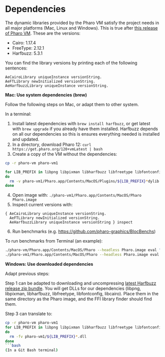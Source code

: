 # Dependencies

The dynamic libraries provided by the Pharo VM satisfy the project needs in all major platforms (Mac, Linux and Windows). This is true after [this release of Pharo VM](https://github.com/pharo-project/pharo-vm/releases/tag/v9.0.21). These are the versions:
- Cairo: 1.17.4
- FreeType: 2.12.1
- Harfbuzz: 5.3.1

You can find the library versions by printing each of the following sentences:
```smalltalk
AeCairoLibrary uniqueInstance versionString.
AeFTLibrary newInitialized versionString.
AeHarfbuzzLibrary uniqueInstance versionString.
```

**Mac: Use system dependencies (brew)**

Follow the following steps on Mac, or adapt them to other system.

In a terminal:

1. Install latest dependencies with `brew install harfbuzz`, or get latest with `brew upgrade` if you already have them installed. Harfbuzz depends on all our dependencies so this is ensures everything needed is installed and updated.
2. In a directory, download Pharo 12: `curl https://get.pharo.org/120+vmLatest | bash`
3. Create a copy of the VM without the dependencies:
```bash
cp -r pharo-vm pharo-vm1

for LIB_PREFIX in libpng libpixman libharfbuzz libfreetype libfontconfig libcairo
do 
  rm -v pharo-vm1/Pharo.app/Contents/MacOS/Plugins/${LIB_PREFIX}*dylib  
done
```
4. Open image with: `./pharo-vm1/Pharo.app/Contents/MacOS/Pharo Pharo.image`
5. Inspect current versions with:
```smalltalk
{ AeCairoLibrary uniqueInstance versionString.
  AeFTLibrary newInitialized versionString.
  AeHarfbuzzLibrary uniqueInstance versionString } inspect
```
6. Run benchmarks (e.g. https://github.com/pharo-graphics/BlocBenchs)

To run benchmarks from Terminal (an example):
```bash
./pharo-vm/Pharo.app/Contents/MacOS/Pharo --headless Pharo.image eval "AeBenchFigureGridRunner new run"
./pharo-vm1/Pharo.app/Contents/MacOS/Pharo --headless Pharo.image eval "AeBenchFigureGridRunner new run"
```

**Windows: Use downloaded dependencies**

Adapt previous steps: 

Step 1 can be adapted to downloading and uncompressing [latest Harfbuzz release zip bundle](https://github.com/harfbuzz/harfbuzz/releases).
You will get DLLs for our dependencies (libpng, libpixman, libharfbuzz, libfreetype, libfontconfig, libcairo).
Place them in the same directory as the Pharo image, and the FFI library finder should find them.

Step 3 can translate to:
```bash
cp -r pharo-vm pharo-vm1
for LIB_PREFIX in libpng libpixman libharfbuzz libfreetype libfontconfig libcairo
do 
  rm -fv pharo-vm1/${LIB_PREFIX}*.dll
done
```bash
(In a Git Bash terminal)
